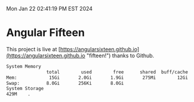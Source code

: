 Mon Jan 22 02:41:19 PM EST 2024

# Angular Fifteen


This project is live at [https://angularsixteen.github.io](https://angularsixteen.github.io "fifteen!") thanks to Github.

```bash
System Memory
               total        used        free      shared  buff/cache   available
Mem:            15Gi       2.0Gi       1.9Gi       275Mi        12Gi        13Gi
Swap:          8.0Gi       256Ki       8.0Gi
System Storage
429M	.
